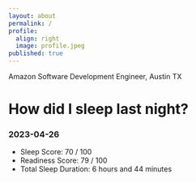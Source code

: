 ```yaml
---
layout: about
permalink: /
profile:
  align: right
  image: profile.jpeg
published: true
---
```


Amazon Software Development Engineer, Austin TX

# How did I sleep last night? 
### 2023-04-26
- Sleep Score: 70 / 100
- Readiness Score: 79 / 100 
- Total Sleep Duration: 6 hours and 44 minutes
